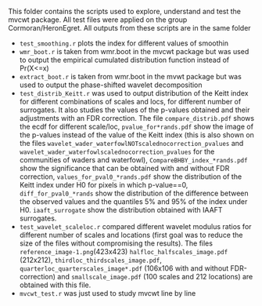 This folder contains the scripts used to explore, understand and test the mvcwt package. All test files were applied on the group Cormoran/HeronEgret. All outputs from these scripts are in the same folder

* `test_smoothing.r` plots the index for different values of smoothin
* `wmr_boot.r` is taken from wmr.boot in the mvcwt package but was used to output the empirical cumulated distribution function instead of Pr(X<=x) 
* `extract_boot.r` is taken from wmr.boot in the mvwt package but was used to output the phase-shifted wavelet decomposition
* `test_distrib_Keitt.r` was used to output distribution of the Keitt index for different combinations of scales and locs, for different number of surrogates. It also studies the values of the p-values obtained and their adjustments with an FDR correction. The file `compare_distrib.pdf` shows the ecdf for different scale/loc, `pvalue_for*rands.pdf` show the image of the p-values instead of the value of the Keitt index (this is also shown on the files `wavelet_wader_waterfowlNOTscalednocorrection_pvalues` and `wavelet_wader_waterfowlscalednocorrection_pvalues` for the communities of waders and waterfowl), `CompareBHBY_index_*rands.pdf` show the significance that can be obtained with and without FDR correction, `values_for_pval0_*rands.pdf` show the distribution of the Keitt index under H0 for pixels in which p-value==0, `diff_for_pval0_*rands` show the distribution of the difference between the observed values and the quantiles 5% and 95% of the index under H0. `iaaft_surrogate` show the distribution obtained with IAAFT surrogates.
* `test_wavelet_scaleloc.r` compared different wavelet modulus ratios for different number of scales and locations (first goal was to reduce the size of the files without compromising the results). The files `reference_image-1.png`(423x423) `halfloc_halfscales_image.pdf` (212x212), `thirdloc_thirdscales_image.pdf`, `quarterloc_quarterscales_image*.pdf` (106x106 with and without FDR-correction) and `smallscale_image.pdf` (100 scales and 212 locations) are obtained with this file. 
* `mvcwt_test.r` was just used to study mvcwt line by line

